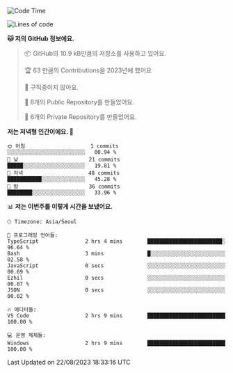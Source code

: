   <!--START_SECTION:waka-->
![Code Time](http://img.shields.io/badge/Code%20Time-189%20hrs%2034%20mins-blue)

![Lines of code](https://img.shields.io/badge/%EC%A0%80%EB%8A%94%20%EC%97%AC%ED%83%9C%EA%B9%8C%EC%A7%80%20-84.9%20thousand%20%EC%A4%84%EC%9D%98%20%EC%BD%94%EB%93%9C%EB%A5%BC%20%EC%9E%91%EC%84%B1%ED%96%88%EC%96%B4%EC%9A%94.-blue)

**🐱 저의 GitHub 정보에요.** 

> 📦 GitHub의 10.9 kB만큼의 저장소를 사용하고 있어요. 
 > 
> 🏆 63 만큼의 Contributions을 2023년에 했어요
 > 
> 🚫 구직중이지 않아요.
 > 
> 📜 8개의 Public Repository를 만들었어요. 
 > 
> 🔑 6개의 Private Repository를 만들었어요. 
 > 
**저는 저녁형 인간이에요. 🦉** 

```text
🌞 아침                     1 commits           ░░░░░░░░░░░░░░░░░░░░░░░░░   00.94 % 
🌆 낮　                     21 commits          █████░░░░░░░░░░░░░░░░░░░░   19.81 % 
🌃 저녁                     48 commits          ███████████░░░░░░░░░░░░░░   45.28 % 
🌙 밤　                     36 commits          ████████░░░░░░░░░░░░░░░░░   33.96 % 
```


📊 **저는 이번주를 이렇게 시간을 보냈어요.** 

```text
🕑︎ Timezone: Asia/Seoul

💬 프로그래밍 언어들: 
TypeScript               2 hrs 4 mins        ████████████████████████░   96.64 % 
Bash                     3 mins              █░░░░░░░░░░░░░░░░░░░░░░░░   02.58 % 
JavaScript               0 secs              ░░░░░░░░░░░░░░░░░░░░░░░░░   00.69 % 
Ezhil                    0 secs              ░░░░░░░░░░░░░░░░░░░░░░░░░   00.07 % 
JSON                     0 secs              ░░░░░░░░░░░░░░░░░░░░░░░░░   00.02 % 

🔥 에디터들: 
VS Code                  2 hrs 9 mins        █████████████████████████   100.00 % 

💻 운영 체제들: 
Windows                  2 hrs 9 mins        █████████████████████████   100.00 % 
```


 Last Updated on 22/08/2023 18:33:16 UTC
<!--END_SECTION:waka-->
